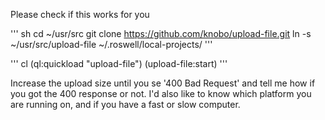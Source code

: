 
Please check if this works for you

''' sh
cd ~/usr/src
git clone https://github.com/knobo/upload-file.git
ln -s ~/usr/src/upload-file ~/.roswell/local-projects/
'''

''' cl
(ql:quickload "upload-file")
(upload-file:start)
'''

Increase the upload size until you se '400 Bad Request' and tell me how if you got the 400 response or not. 
I'd also like to know which platform you are running on, and if you have a fast or slow computer.
